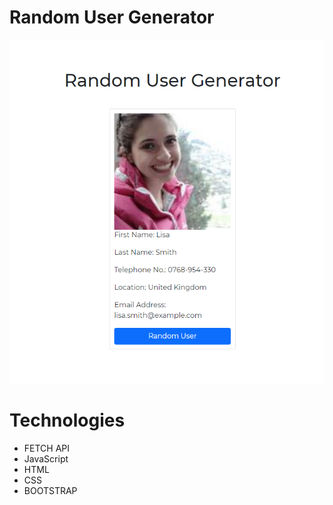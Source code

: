 # Random User Generator
![](frontview.png)

# Technologies
* FETCH API
* JavaScript
* HTML
* CSS
* BOOTSTRAP
